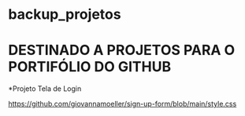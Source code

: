# backup_projetos

# DESTINADO A PROJETOS PARA O PORTIFÓLIO DO GITHUB

*Projeto Tela de Login

<https://github.com/giovannamoeller/sign-up-form/blob/main/style.css>
